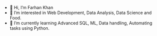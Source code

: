 - 👋 Hi, I’m Farhan Khan
- 👀 I’m interested in Web Development, Data Analysis, Data Science and Food. 
- 🌱 I’m currently learning Advanced SQL, ML, Data handling, Automating tasks using Python. 


